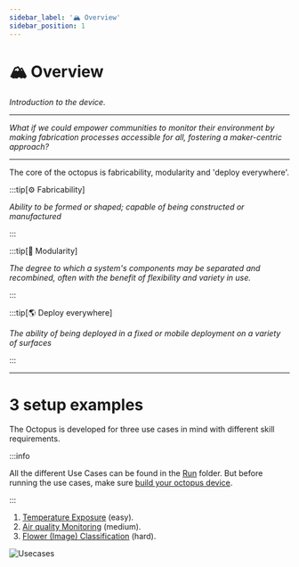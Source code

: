 ```yaml
---
sidebar_label: '🏔️ Overview'
sidebar_position: 1
---
```


# 🏔️ Overview

_Introduction to the device._

---

*What if we could empower communities to monitor their environment by making fabrication processes accessible for all, fostering a maker-centric approach?*

---


The core of the octopus is fabricability, modularity and 'deploy everywhere'.

:::tip[⚙️ Fabricability]

*Ability to be formed or shaped; capable of being constructed or manufactured*

:::

:::tip[🧩 Modularity]

*The degree to which a system's components may be separated and recombined, often with the benefit of flexibility and variety in use.*

:::

:::tip[🌎 Deploy everywhere]

*The ability of being deployed in a fixed or mobile deployment on a variety of surfaces*


:::



___


# 3 setup examples

The Octopus is developed for three use cases in mind with different skill requirements. 

:::info

All the different Use Cases can be found in the [Run](../category/run/) folder. But before running the use cases, make sure [build your octopus device](../category/build). 

:::


1. [Temperature Exposure](../run/case1.md) (easy).
2. [Air quality Monitoring](../run/case2.md) (medium). 
3. [Flower (Image) Classification](../run/case3.md) (hard). 

![Usecases](@site/static/img/usecases.png)



